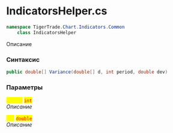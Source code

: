 
# IndicatorsHelper.cs
```csharp
namespace TigerTrade.Chart.Indicators.Common  
    class IndicatorsHelper
```

Описание

### Синтаксис
```csharp
public double[] Variance(double[] d, int period, double dev)
```

### Параметры  
<mark style="color:yellow;">**`period`**</mark> <mark style="color:red;">`int`</mark>  
 *Описание*  
  
<mark style="color:yellow;">**`dev`**</mark> <mark style="color:red;">`double`</mark>  
 *Описание*  
  

                    
                    